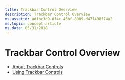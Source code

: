 ```yaml
---
title: Trackbar Control Overview
description: Trackbar Control Overview
ms.assetid: adfbc3d9-0f4c-45bf-8009-d477498f74a2
ms.topic: concept-article
ms.date: 05/31/2018
---
```


# Trackbar Control Overview

-   [About Trackbar Controls](trackbar-controls.md)
-   [Using Trackbar Controls](using-trackbar-controls.md)

 

 





